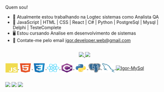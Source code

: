 Quem sou!

- 🔭 Atualmente estou trabalhando na Logtec sistemas como Analista QA
- 🌱 JavaScript | HTML | CSS | React | C# | Python | PostgreSql | Mysql | Delphi | TesteComplete
- 🖥 Estou cursando Analise em desenvolvimento de sistemas
- 📩 Contate-me pelo email igor.developer.web@gmail.com

##

<div align="center">
  <a href="https://github.com/igorrsilvaa">
  <img height="180em" src="https://github-readme-stats.vercel.app/api?username=igorrsilvaa&show_icons=true&theme=dracula&include_all_commits=true&count_private=true"/>
  <img height="180em" src="https://github-readme-stats.vercel.app/api/top-langs/?username=igorrsilvaa&layout=compact&langs_count=7&theme=dracula"/>
</div>
  <div style="display: inline_block"><br>
  <img align="center" alt="Igor-Js" height="30" width="40" src="https://raw.githubusercontent.com/devicons/devicon/master/icons/javascript/javascript-plain.svg">
  <img align="center" alt="Igor-HTML" height="30" width="40" src="https://raw.githubusercontent.com/devicons/devicon/master/icons/html5/html5-original.svg">
  <img align="center" alt="Igor-CSS" height="30" width="40" src="https://raw.githubusercontent.com/devicons/devicon/master/icons/css3/css3-original.svg">
  <img align="center" alt="Igor-React" height="30" width="40" src="https://raw.githubusercontent.com/devicons/devicon/master/icons/react/react-original.svg">
  <img align="center" alt="Igor-Csharp" height="30" width="40" src="https://raw.githubusercontent.com/devicons/devicon/master/icons/csharp/csharp-original.svg">
  <img align="center" alt="Igor-Python" height="30" width="40" src="https://raw.githubusercontent.com/devicons/devicon/master/icons/python/python-original.svg">
  <img align="center" alt="Igor-Postgres" height="30" width="40" src="https://github.com/devicons/devicon/blob/master/icons/postgresql/postgresql-original.svg">
  <img align="center" alt="Igor-MySql" height="30" width="40" src="https://github.com/devicons/devicon/blob/master/icons/mysql/mysql-original.svg">
  <img align="center" alt="Igor-MySql" height="30" width="40" src="https://encrypted-tbn0.gstatic.com/images?q=tbn:ANd9GcQk5ggvzJ44vFsPOR7ENvDjp9Uh8ChZWEsOZ2tC5es0bHmfS6Ze2lAkENfpQl2BL5pPgI0&usqp=CAU">
  
</div>
  
  
   ##
  
  <a href="https://www.instagram.com/igorrsilva95/" target="_blank"><img src="https://img.shields.io/badge/-Instagram-%23E4405F?style=for-the-badge&logo=instagram&logoColor=white" target="_blank"></a>
  <a href="https://discord.com/channels/@me" target="_blank"><img src="https://img.shields.io/badge/Discord-7289DA?style=for-the-badge&logo=discord&logoColor=white" target="_blank"></a> 
  <a href="https://www.linkedin.com/in/igor-silva-08b3291a7/" target="_blank"><img src="https://img.shields.io/badge/-LinkedIn-%230077B5?style=for-the-badge&logo=linkedin&logoColor=white" target="_blank"></a>
 

  
